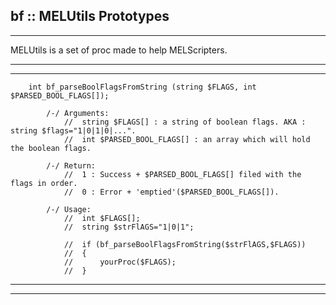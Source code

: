 bf :: MELUtils Prototypes
---------------------------------------------------------------------------------------------------
---------------------------------------------------------------------------------------------------
MELUtils is a set of proc made to help MELScripters.

---------------------------------------------------------------------------------------------
---------------------------------------------------------------------------------------------
		int bf_parseBoolFlagsFromString (string $FLAGS, int $PARSED_BOOL_FLAGS[]);			
			
			/-/	Arguments:
				//	string $FLAGS[] : a string of boolean flags. AKA : string $flags="1|0|1|0|...".
				//  int $PARSED_BOOL_FLAGS[] : an array which will hold the boolean flags.
			
			/-/	Return:
				//	1 : Success + $PARSED_BOOL_FLAGS[] filed with the flags in order.
				//	0 : Error + 'emptied'($PARSED_BOOL_FLAGS[]).
			
			/-/	Usage:		
				//	int $FLAGS[];
				//	string $strFlAGS="1|0|1";
				
				//	if (bf_parseBoolFlagsFromString($strFlAGS,$FLAGS))
				//	{	
				//		yourProc($FLAGS);
				//	}
---------------------------------------------------------------------------------------------
---------------------------------------------------------------------------------------------